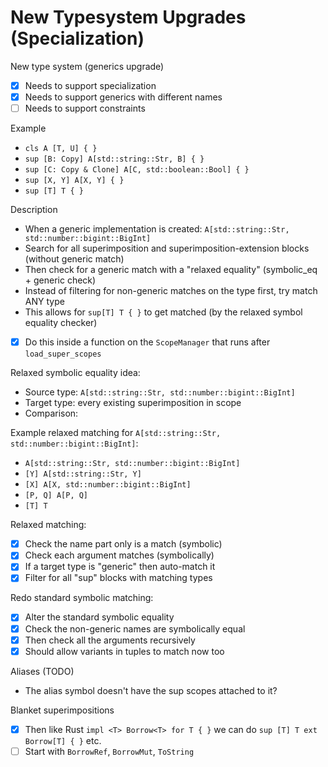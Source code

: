# New Typesystem Upgrades (Specialization)

New type system (generics upgrade)

- [x] Needs to support specialization
- [x] Needs to support generics with different names
- [ ] Needs to support constraints

Example

- `cls A [T, U] { }`
- `sup [B: Copy] A[std::string::Str, B] { }`
- `sup [C: Copy & Clone] A[C, std::boolean::Bool] { }`
- `sup [X, Y] A[X, Y] { }`
- `sup [T] T { }`

Description

- When a generic implementation is created: `A[std::string::Str, std::number::bigint::BigInt]`
- Search for all superimposition and superimposition-extension blocks (without generic match)
- Then check for a generic match with a "relaxed equality" (symbolic_eq + generic check)
- Instead of filtering for non-generic matches on the type first, try match ANY type
- This allows for `sup[T] T { }` to get matched (by the relaxed symbol equality checker)
- [x] Do this inside a function on the `ScopeManager` that runs after `load_super_scopes`

Relaxed symbolic equality idea:

- Source type: `A[std::string::Str, std::number::bigint::BigInt]`
- Target type: every existing superimposition in scope
- Comparison:

Example relaxed matching for `A[std::string::Str, std::number::bigint::BigInt]`:

- `A[std::string::Str, std::number::bigint::BigInt]`
- `[Y] A[std::string::Str, Y]`
- `[X] A[X, std::number::bigint::BigInt]`
- `[P, Q] A[P, Q]`
- `[T] T`

Relaxed matching:

- [x] Check the name part only is a match (symbolic)
- [x] Check each argument matches (symbolically)
- [x] If a target type is "generic" then auto-match it
- [x] Filter for all "sup" blocks with matching types

Redo standard symbolic matching:

- [x] Alter the standard symbolic equality
- [x] Check the non-generic names are symbolically equal
- [x] Then check all the arguments recursively
- [x] Should allow variants in tuples to match now too

Aliases (TODO)
- The alias symbol doesn't have the sup scopes attached to it?

Blanket superimpositions

- [x] Then like Rust `impl <T> Borrow<T> for T { }` we can do `sup [T] T ext Borrow[T] { }` etc.
- [ ] Start with `BorrowRef`, `BorrowMut`, `ToString`
